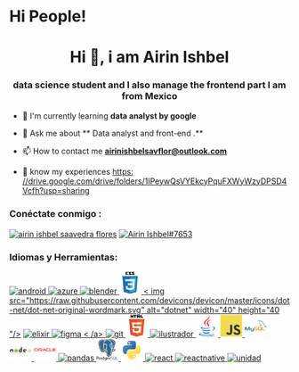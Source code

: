 # Hi People!
<h1 align="center">Hi 👋, i am Airin Ishbel</h1>
<h3 align="center">data science student  and I also manage the frontend part I am from Mexico</h3>

- 🌱 I'm currently learning **data analyst by google**

- 💬 Ask me about ** Data analyst and front-end .**

- 📫 How to contact me **airinishbelsavflor@outlook.com**

- 📄 know my experiences [https: //drive.google.com/drive/folders/1IPeywQsVYEkcyPquFXWyWzyDPSD4Vcfh?usp=sharing](https://drive.google.com/drive/folders/1IPeywQsVYEkcyPquFXWyWzyDPSD4Vcfh?usp=sharing)

<h3 align="left">Conéctate conmigo :</h3>
<p align="izquierda">
<a href="https://linkedin.com/in/airin ishbel saavedra flores" target="blank"><img align="center" src="https://raw.githubusercontent.com/rahuldkjain/github- profile-readme-generator/master/src/images/icons/Social/linked-in-alt.svg" alt="airin ishbel saavedra flores" height="30" width="40" /></a>
<a href="https://discord.gg/Airin Ishbel#7653" target="blank"><img align="center" src="https://raw.githubusercontent.com/rahuldkjain/github-profile-readme- generador/maestro/src/images/icons/Social/discord.svg" alt="Airin Ishbel#7653" height="30" width="40" /></a>
</p>

<h3 align="left ">Idiomas y Herramientas:</h3>
<p align="left"> <a href="https://developer.android.com" target="_blank" rel="noreferrer"> <img src="https://raw.githubusercontent.com/devicons /devicon/master/icons/android/android-original-wordmark.svg" alt="android" width="40" height="40"/> </a> <a href="https://azure.microsoft .com/en-in/" target="_blank" rel="noreferrer"> <img src="https://www.vectorlogo.zone/logos/microsoft_azure/microsoft_azure-icon.svg" alt="azure" ancho ="40" height="40"/> </a> <a href="https://www.blender.org/" target="_blank" rel="noreferrer"> <img src="https://download.blender.org/branding/community/blender_community_badge_white.svg" alt="blender" width="40" height="40"/> </a> <a href="https://www. w3schools.com/css/" target="_blank" rel="noreferrer"> <img src="https://raw.githubusercontent.com/devicons/devicon/master/icons/css3/css3-original-wordmark.svg " alt="css3" width="40" height="40"/> </a> <a href="https://dotnet.microsoft.com/" target="_blank" rel="noreferrer"> < img src="https://raw.githubusercontent.com/devicons/devicon/master/icons/dot-net/dot-net-original-wordmark.svg" alt="dotnet" width="40" height="40 "/></a> <a href="https://elixir-lang.org" target="_blank" rel="noreferrer"> <img src="https://www.vectorlogo.zone/logos/elixir-lang /elixir-lang-icon.svg" alt="elixir" width="40" height="40"/> </a> <a href="https://www.figma.com/" target="_blank " rel="noreferrer"> <img src="https://www.vectorlogo.zone/logos/figma/figma-icon.svg" alt="figma" width="40" height="40"/> < /a> <a href="https://git-scm.com/" target="_blank" rel="noreferrer"> <img src="https://www.vectorlogo.zone/logos/git-scm /git-scm-icono.svg" alt="git" width="40" height="40"/> </a> <a href="https://www.w3.org/html/" target="_blank" rel="noreferrer"> <img src ="https://raw.githubusercontent.com/devicons/devicon/master/icons/html5/html5-original-wordmark.svg" alt="html5" width="40" height="40"/> </a > <a href="https://www.adobe.com/in/products/illustrator.html" target="_blank" rel="noreferrer"> <img src="https://www.vectorlogo.zone/ logos/adobe_illustrator/adobe_illustrator-icon.svg" alt="ilustrador" width="40" height="40"/> </a> <a href="https://www.java.com" target="_blank" rel="noreferrer"> <img src="https://raw.githubusercontent.com/devicons/devicon/master/icons/java/java-original.svg" alt="java" width="40" height ="40"/> </a> <a href="https://developer.mozilla.org/en-US/docs/Web/JavaScript" target="_blank" rel="noreferrer"> <img src= "https://raw.githubusercontent.com/devicons/devicon/master/icons/javascript/javascript-original.svg" alt="javascript" width="40" height="40"/> </a> <a href="https://www.mysql.com/" target="_blank" rel="noreferrer"> <img src="https://raw.githubusercontent.com/devicons/devicon/master/icons/mysql/mysql-original-wordmark.svg" alt="mysql" width="40" height="40"/> </a> <a href="https:// nodejs.org" target="_blank" rel="noreferrer"> <img src="https://raw.githubusercontent.com/devicons/devicon/master/icons/nodejs/nodejs-original-wordmark.svg" alt= "nodejs" width="40" height="40"/> </a> <a href="https://www.oracle.com/" target="_blank" rel="noreferrer"> <img src= "https://raw.githubusercontent.com/devicons/devicon/master/icons/oracle/oracle-original.svg" alt="oracle" width="40" height="40"/> </a><a href="https://pandas.pydata.org/" target="_blank" rel="noreferrer"> <img src="https://raw.githubusercontent.com/devicons/devicon/2ae2a900d2f041da66e950e4d48052658d850630/icons/ pandas/pandas-original.svg" alt="pandas" width="40" height="40"/> </a> <a href="https://www.postgresql.org" target="_blank" rel ="noreferrer"> <img src="https://raw.githubusercontent.com/devicons/devicon/master/icons/postgresql/postgresql-original-wordmark.svg" alt="postgresql" width="40" height= "40"/> </a> <a href="https://www.python.org" target="_blank" rel="noreferrer"><img src="https://raw.githubusercontent.com/devicons/devicon/master/icons/python/python-original.svg" alt="python" width="40" height="40"/> </ a> <a href="https://reactjs.org/" target="_blank" rel="noreferrer"> <img src="https://raw.githubusercontent.com/devicons/devicon/master/icons/ react/react-original-wordmark.svg" alt="react" width="40" height="40"/> </a> <a href="https://reactnative.dev/" target="_blank" rel="noreferrer"> <img src="https://reactnative.dev/img/header_logo.svg" alt="reactnative" width="40" height="40"/> </a><a href="https://unity.com/" target="_blank" rel="noreferrer"> <img src="https://www.vectorlogo.zone/logos/unity3d/unity3d-icon.svg" alt="unidad" ancho="40" altura="40"/> </a> </p>
